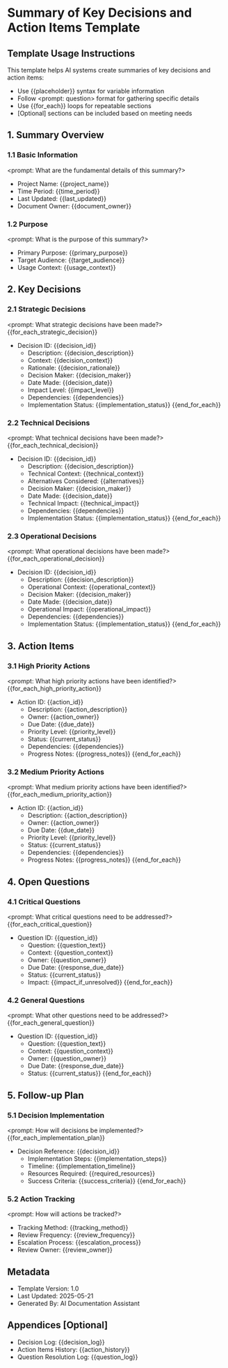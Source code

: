 ﻿# Summary of Key Decisions and Action Items Template

## Template Usage Instructions

This template helps AI systems create summaries of key decisions and action items:
- Use {{placeholder}} syntax for variable information
- Follow <prompt: question> format for gathering specific details
- Use {{for_each}} loops for repeatable sections
- [Optional] sections can be included based on meeting needs

## 1. Summary Overview

### 1.1 Basic Information
<prompt: What are the fundamental details of this summary?>
- Project Name: {{project_name}}
- Time Period: {{time_period}}
- Last Updated: {{last_updated}}
- Document Owner: {{document_owner}}

### 1.2 Purpose
<prompt: What is the purpose of this summary?>
- Primary Purpose: {{primary_purpose}}
- Target Audience: {{target_audience}}
- Usage Context: {{usage_context}}

## 2. Key Decisions

### 2.1 Strategic Decisions
<prompt: What strategic decisions have been made?>
{{for_each_strategic_decision}}
- Decision ID: {{decision_id}}
  - Description: {{decision_description}}
  - Context: {{decision_context}}
  - Rationale: {{decision_rationale}}
  - Decision Maker: {{decision_maker}}
  - Date Made: {{decision_date}}
  - Impact Level: {{impact_level}}
  - Dependencies: {{dependencies}}
  - Implementation Status: {{implementation_status}}
{{end_for_each}}

### 2.2 Technical Decisions
<prompt: What technical decisions have been made?>
{{for_each_technical_decision}}
- Decision ID: {{decision_id}}
  - Description: {{decision_description}}
  - Technical Context: {{technical_context}}
  - Alternatives Considered: {{alternatives}}
  - Decision Maker: {{decision_maker}}
  - Date Made: {{decision_date}}
  - Technical Impact: {{technical_impact}}
  - Dependencies: {{dependencies}}
  - Implementation Status: {{implementation_status}}
{{end_for_each}}

### 2.3 Operational Decisions
<prompt: What operational decisions have been made?>
{{for_each_operational_decision}}
- Decision ID: {{decision_id}}
  - Description: {{decision_description}}
  - Operational Context: {{operational_context}}
  - Decision Maker: {{decision_maker}}
  - Date Made: {{decision_date}}
  - Operational Impact: {{operational_impact}}
  - Dependencies: {{dependencies}}
  - Implementation Status: {{implementation_status}}
{{end_for_each}}

## 3. Action Items

### 3.1 High Priority Actions
<prompt: What high priority actions have been identified?>
{{for_each_high_priority_action}}
- Action ID: {{action_id}}
  - Description: {{action_description}}
  - Owner: {{action_owner}}
  - Due Date: {{due_date}}
  - Priority Level: {{priority_level}}
  - Status: {{current_status}}
  - Dependencies: {{dependencies}}
  - Progress Notes: {{progress_notes}}
{{end_for_each}}

### 3.2 Medium Priority Actions
<prompt: What medium priority actions have been identified?>
{{for_each_medium_priority_action}}
- Action ID: {{action_id}}
  - Description: {{action_description}}
  - Owner: {{action_owner}}
  - Due Date: {{due_date}}
  - Priority Level: {{priority_level}}
  - Status: {{current_status}}
  - Dependencies: {{dependencies}}
  - Progress Notes: {{progress_notes}}
{{end_for_each}}

## 4. Open Questions

### 4.1 Critical Questions
<prompt: What critical questions need to be addressed?>
{{for_each_critical_question}}
- Question ID: {{question_id}}
  - Question: {{question_text}}
  - Context: {{question_context}}
  - Owner: {{question_owner}}
  - Due Date: {{response_due_date}}
  - Status: {{current_status}}
  - Impact: {{impact_if_unresolved}}
{{end_for_each}}

### 4.2 General Questions
<prompt: What other questions need to be addressed?>
{{for_each_general_question}}
- Question ID: {{question_id}}
  - Question: {{question_text}}
  - Context: {{question_context}}
  - Owner: {{question_owner}}
  - Due Date: {{response_due_date}}
  - Status: {{current_status}}
{{end_for_each}}

## 5. Follow-up Plan

### 5.1 Decision Implementation
<prompt: How will decisions be implemented?>
{{for_each_implementation_plan}}
- Decision Reference: {{decision_id}}
  - Implementation Steps: {{implementation_steps}}
  - Timeline: {{implementation_timeline}}
  - Resources Required: {{required_resources}}
  - Success Criteria: {{success_criteria}}
{{end_for_each}}

### 5.2 Action Tracking
<prompt: How will actions be tracked?>
- Tracking Method: {{tracking_method}}
- Review Frequency: {{review_frequency}}
- Escalation Process: {{escalation_process}}
- Review Owner: {{review_owner}}

## Metadata
- Template Version: 1.0
- Last Updated: 2025-05-21
- Generated By: AI Documentation Assistant

## Appendices [Optional]
- Decision Log: {{decision_log}}
- Action Items History: {{action_history}}
- Question Resolution Log: {{question_log}}
